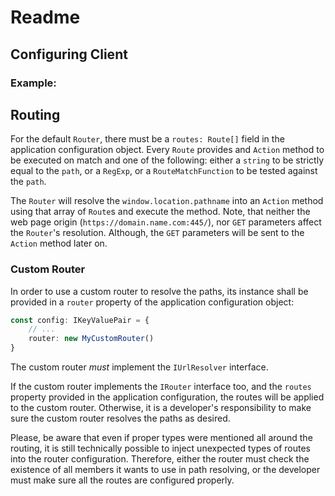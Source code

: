 # Readme

## Configuring Client

### Example:

## Routing
For the default `Router`, there must be a `routes: Route[]` field in the application configuration object. Every `Route` provides and `Action` method to be executed on match and one of the following: either a `string` to be strictly equal to the `path`, or a `RegExp`, or a `RouteMatchFunction` to be tested against the `path`.

The `Router` will resolve the `window.location.pathname` into an `Action` method using that array of `Route`s and execute the method. Note, that neither the web page origin (`https://domain.name.com:445/`), nor `GET` parameters affect the `Router`'s resolution. Although, the `GET` parameters will be sent to the `Action` method later on.

### Custom Router
In order to use a custom router to resolve the paths, its instance shall be provided in a `router` property of the application configuration object:
```ts
const config: IKeyValuePair = {
    // ...
    router: new MyCustomRouter()
}  
```
The custom router _must_ implement the `IUrlResolver` interface.

If the custom router implements the `IRouter` interface too, and the `routes` property provided in the application configuration, the routes will be applied to the custom router. Otherwise, it is a developer's responsibility to make sure the custom router resolves the paths as desired.

Please, be aware that even if proper types were mentioned all around the routing, it is still technically possible to inject unexpected types of routes into the router configuration. Therefore, either the router must check the existence of all members it wants to use in path resolving, or the developer must make sure all the routes are configured properly.
